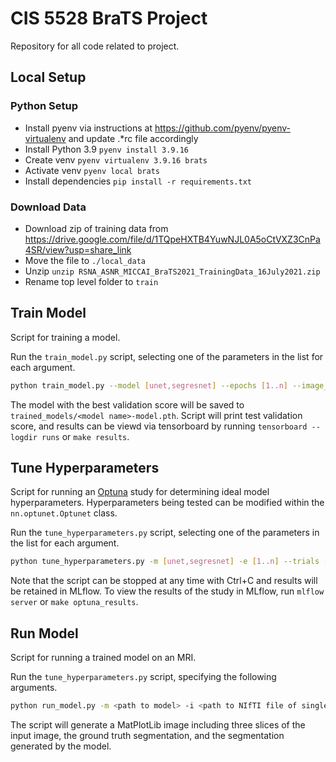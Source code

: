 # CIS 5528 BraTS Project

Repository for all code related to project.

## Local Setup

### Python Setup

* Install pyenv via instructions at https://github.com/pyenv/pyenv-virtualenv and update .*rc file accordingly
* Install Python 3.9 `pyenv install 3.9.16`
* Create venv `pyenv virtualenv 3.9.16 brats`
* Activate venv `pyenv local brats`
* Install dependencies `pip install -r requirements.txt`

### Download Data

* Download zip of training data from https://drive.google.com/file/d/1TQpeHXTB4YuwNJL0A5oCtVXZ3CnPa4SR/view?usp=share_link
* Move the file to `./local_data`
* Unzip `unzip RSNA_ASNR_MICCAI_BraTS2021_TrainingData_16July2021.zip`
* Rename top level folder to `train`

## Train Model

Script for training a model.

Run the `train_model.py` script, selecting one of the parameters in the list for each argument.

```sh
python train_model.py --model [unet,segresnet] --epochs [1..n] --image_key [t1,t1ce,t2,flair]
```

The model with the best validation score will be saved to `trained_models/<model name>-model.pth`. Script will print
test validation score, and results can be viewd via tensorboard by running `tensorboard --logdir runs` or `make results`.

## Tune Hyperparameters

Script for running an [Optuna](https://optuna.org/) study for determining ideal model hyperparameters. Hyperparameters being tested can be modified within the `nn.optunet.Optunet` class.

Run the `tune_hyperparameters.py` script, selecting one of the parameters in the list for each argument.

```sh
python tune_hyperparameters.py -m [unet,segresnet] -e [1..n] --trials [1..n]
```

Note that the script can be stopped at any time with Ctrl+C and results will be retained in MLflow. To view the results
of the study in MLflow, run `mlflow server` or `make optuna_results`.

## Run Model

Script for running a trained model on an MRI.

Run the `tune_hyperparameters.py` script, specifying the following arguments.

```sh
python run_model.py -m <path to model> -i <path to NIfTI file of single channel MRI image> -l <path to NIfTI file of segmentation of MRI image>
```

The script will generate a MatPlotLib image including three slices of the input image, the ground truth segmentation,
and the segmentation generated by the model.

